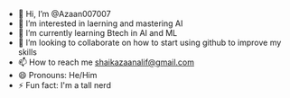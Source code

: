 - 👋 Hi, I’m @Azaan007007
- 👀 I’m interested in laerning and mastering AI
- 🌱 I’m currently learning Btech in AI and ML
- 💞️ I’m looking to collaborate on how to start using github to improve my skills
- 📫 How to reach me shaikazaanalif@gmail.com
- 😄 Pronouns: He/Him
- ⚡ Fun fact: I'm a tall nerd
